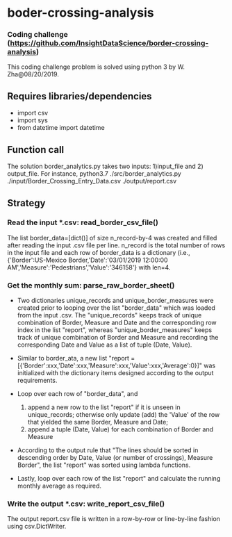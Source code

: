 # boder-crossing-analysis

### Coding challenge (https://github.com/InsightDataScience/border-crossing-analysis)
This coding challenge problem is solved using python 3 by W. Zha@08/20/2019. 

## Requires libraries/dependencies
- import csv
- import sys
- from datetime import datetime

## Function call 
The solution border_analytics.py takes two inputs: 1)input_file and 2) output_file. For instance, 
  python3.7 ./src/border_analytics.py ./input/Border_Crossing_Entry_Data.csv ./output/report.csv

## Strategy
### Read the input *.csv: read_border_csv_file()
The list border_data=[dict()] of size n_record-by-4 was created and filled after reading the input .csv file per line. n_record is the total number of rows in the input file and each row of border_data is a dictionary (i.e., {'Border':US-Mexico Border,'Date':'03/01/2019 12:00:00 AM','Measure':'Pedestrians','Value':'346158'} with len=4.

### Get the monthly sum: parse_raw_border_sheet()
- Two dictionaries unique_records and unique_border_measures were created prior to looping over the list "border_data" which was loaded from the input .csv. The "unique_records" keeps track of unique combination of Border, Measure and Date and the corresponding row index in the list "report", whereas "unique_border_measures" keeps track of unique combination of Border and Measure and recording the corresponding Date and Value as a list of tuple (Date, Value).

- Similar to border_ata, a new list "report = [{'Border':xxx,'Date':xxx,'Measure':xxx,'Value':xxx,'Average':0}]" was initialized with the dictionary items designed according to the output requirements.

- Loop over each row of "border_data", and
  1) append a new row to the list "report" if it is unseen in unique_records; otherwise only update (add) the 'Value' of the row that yielded the same Border, Measure and Date;
  2) append a tuple (Date, Value) for each combination of Border and Measure
  
- According to the output rule that "The lines should be sorted in descending order by Date, Value (or number of crossings), Measure
Border", the list "report" was sorted using lambda functions.
 
- Lastly, loop over each row of the list "report" and calculate the running monthly average as required.

### Write the output *.csv: write_report_csv_file()
The output report.csv file is written in a row-by-row or line-by-line fashion using csv.DictWriter.

